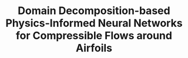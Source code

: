 ---
layout: page_thesis
university: tud
collaboration: German Aerospace Center
title: Domain Decomposition-based Physics-Informed Neural Networks for Compressible Flows around Airfoils
co-supervisor: Simon Wassing (German Aerospace Center)
student:
runningindex: 41
nolink:
redirect: /assets/pdf/thesis_projects/2025/2025-heinlein-wassing-pinns-dd-transonic_flows_airfoil/project_description.pdf
project_description: /assets/pdf/thesis_projects/2025/2025-heinlein-wassing-pinns-dd-transonic_flows_airfoil/project_description.pdf
interim_thesis:
interim_presentation:
final_thesis:
final_presentation:
category: master_thesis
status: open
---
